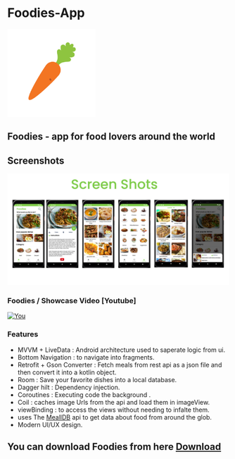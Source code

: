 # Foodies-App
<img src="https://github.com/MathRoda/Foodies-App/blob/master/Foodies/carrot.png" width="200" />
<h2>Foodies - app for food lovers around the world </h2>


## Screenshots
<img src="https://github.com/MathRoda/Foodies-App/blob/master/Foodies/screenshots.png" width="1000" />

### Foodies / Showcase Video [Youtube]
[![You](https://img.youtube.com/vi/tILBVEwxTus/0.jpg)](https://www.youtube.com/watch?v=tILBVEwxTus)

### Features
- MVVM + LiveData : Android architecture used to saperate logic from ui.
- Bottom Navigation : to navigate into fragments.
- Retrofit + Gson Converter : Fetch meals from rest api as a json file and then convert it into a kotlin object.
- Room : Save your favorite dishes into a local database.
- Dagger hilt : Dependency injection.
- Coroutines : Executing code the background .
- Coil : caches image Urls from the api and load them in imageView.
- viewBinding : to access the views without needing to infalte them.
- uses The [MeallDB](https://www.themealdb.com/api.php) api to get data about food from around the glob.
- Modern UI/UX design.

## You can download Foodies from here [Download](https://github.com/MathRoda/Foodies-App/releases/download/v1.0.0/Foodies.apk)
